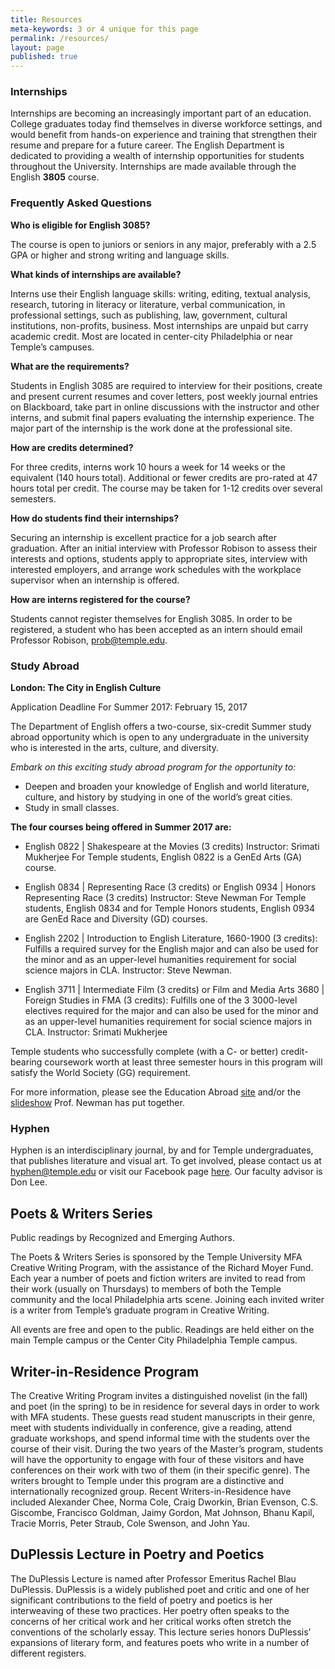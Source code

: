 ```yaml
---
title: Resources
meta-keywords: 3 or 4 unique for this page
permalink: /resources/
layout: page
published: true
---
```


### Internships

Internships are becoming an increasingly important part of an education. College graduates today find themselves in diverse workforce settings, and would benefit from hands-on experience and training that strengthen their resume and prepare for a future career. The English Department is dedicated to providing a wealth of internship opportunities for students throughout the University. Internships are made available through the English **3805** course.

### Frequently Asked Questions

**Who is eligible for English 3085?**

The course is open to juniors or seniors in any major, preferably with a 2.5 GPA or higher and strong writing and language skills.

**What kinds of internships are available?**

Interns use their English language skills: writing, editing, textual analysis, research, tutoring in literacy or literature, verbal communication, in professional settings, such as publishing, law, government, cultural institutions, non-profits, business. Most internships are unpaid but carry academic credit. Most are located in center-city Philadelphia or near Temple’s campuses.

**What are the requirements?**

Students in English 3085 are required to interview for their positions, create and present current resumes and cover letters, post weekly journal entries on Blackboard, take part in online discussions with the instructor and other interns, and submit final papers evaluating the internship experience. The major part of the internship is the work done at the professional site.

**How are credits determined?**

For three credits, interns work 10 hours a week for 14 weeks or the equivalent (140 hours total). Additional or fewer credits are pro-rated at 47 hours total per credit. The course may be taken for 1-12 credits over several semesters.

**How do students find their internships?**

Securing an internship is excellent practice for a job search after graduation. After an initial interview with Professor Robison to assess their interests and options, students apply to appropriate sites, interview with interested employers, and arrange work schedules with the workplace supervisor when an internship is offered.

**How are interns registered for the course?**

Students cannot register themselves for English 3085. In order to be registered, a student who has been accepted as an intern should email Professor Robison, [prob@temple.edu](mailto:prob@temple.edu).

### Study Abroad

**London: The City in English Culture**

Application Deadline For Summer 2017: February 15, 2017

The Department of English offers a two-course, six-credit Summer study abroad opportunity which is open to any undergraduate in the university who is interested in the arts, culture, and diversity.

_Embark on this exciting study abroad program for the opportunity to:_

- Deepen and broaden your knowledge of English and world literature, culture, and history by studying in one of the world’s great cities.
- Study in small classes.

**The four courses being offered in Summer 2017 are:**

- English 0822 | Shakespeare at the Movies (3 credits) Instructor: Srimati Mukherjee For Temple students, English 0822 is a GenEd Arts (GA) course.

- English 0834 | Representing Race (3 credits) or English 0934 | Honors Representing Race (3 credits) Instructor: Steve Newman For Temple students, English 0834 and for Temple Honors students, English 0934 are GenEd Race and Diversity (GD) courses.

- English 2202 | Introduction to English Literature, 1660-1900 (3 credits): Fulfills a required survey for the English major and can also be used for the minor and as an upper-level humanities requirement for social science majors in CLA. Instructor: Steve Newman.

- English 3711 | Intermediate Film (3 credits) or Film and Media Arts 3680 | Foreign Studies in FMA (3 credits): Fulfills one of the 3 3000-level electives required for the major and can also be used for the minor and as an upper-level humanities requirement for social science majors in CLA. Instructor: Srimati Mukherjee

Temple students who successfully complete (with a C- or better) credit-bearing coursework worth at least three semester hours in this program will satisfy the World Society (GG) requirement.

For more information, please see the Education Abroad [site](https://studyabroad.temple.edu/sites/temple-summer-in-the-uk-english-culture) and/or the [slideshow](https://sites.temple.edu/snewmanbio/files/2016/08/london-summer-2017-slideshow.pptx) Prof. Newman has put together.

### Hyphen

Hyphen is an interdisciplinary journal, by and for Temple undergraduates, that publishes literature and visual art. To get involved, please contact us at [hyphen@temple.edu](mailto:hyphen@temple.edu) or visit our Facebook page [here](https://www.facebook.com/HyphenLit). Our faculty advisor is Don Lee.

## Poets & Writers Series

Public readings by Recognized and Emerging Authors. 

The Poets & Writers Series is sponsored by the Temple University MFA Creative Writing Program, with the assistance of the Richard Moyer Fund. Each year a number of poets and fiction writers are invited to read from their work (usually on Thursdays) to members of both the Temple community and the local Philadelphia arts scene. Joining each invited writer is a writer from Temple’s graduate program in Creative Writing.

All events are free and open to the public. Readings are held either on the main Temple campus or the Center City Philadelphia Temple campus.

## Writer-in-Residence Program 

The Creative Writing Program invites a distinguished novelist (in the fall) and poet (in the spring) to be in residence for several days in order to work with MFA students. These guests read student manuscripts in their genre, meet with students individually in conference, give a reading, attend graduate workshops, and spend informal time with the students over the course of their visit. During the two years of the Master’s program, students will have the opportunity to engage with four of these visitors and have conferences on their work with two of them (in their specific genre). The writers brought to Temple under this program are a distinctive and internationally recognized group. Recent Writers-in-Residence have included Alexander Chee, Norma Cole, Craig Dworkin, Brian Evenson, C.S. Giscombe, Francisco Goldman, Jaimy Gordon, Mat Johnson, Bhanu Kapil, Tracie Morris, Peter Straub, Cole Swenson, and John Yau.

## DuPlessis Lecture in Poetry and Poetics

The DuPlessis Lecture is named after Professor Emeritus Rachel Blau DuPlessis. DuPlessis is a widely published poet and critic and one of her significant contributions to the field of poetry and poetics is her interweaving of these two practices. Her poetry often speaks to the concerns of her critical work and her critical works often stretch the conventions of the scholarly essay. This lecture series honors DuPlessis’ expansions of literary form, and features poets who write in a number of different registers.
